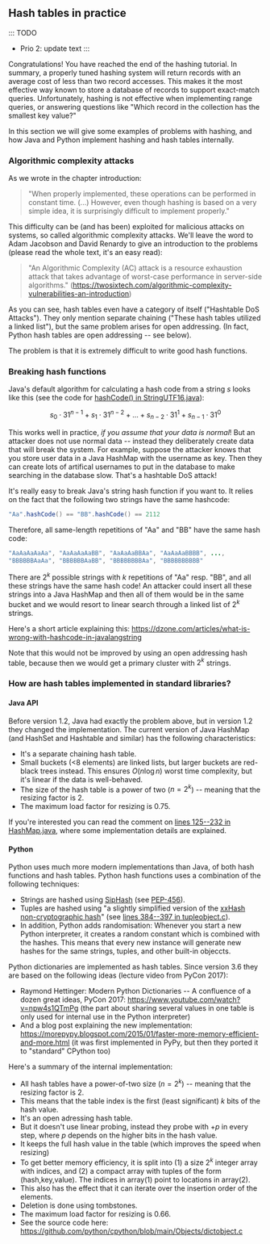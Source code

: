
## Hash tables in practice

::: TODO
- Prio 2: update text
:::

Congratulations! You have reached the end of the hashing tutorial. In
summary, a properly tuned hashing system will return records with an
average cost of less than two record accesses. This makes it the most
effective way known to store a database of records to support
exact-match queries. Unfortunately, hashing is not effective when
implementing range queries, or answering questions like "Which record
in the collection has the smallest key value?"

In this section we will give some examples of problems with hashing, and how Java
and Python implement hashing and hash tables internally.

### Algorithmic complexity attacks

As we wrote in the chapter introduction:

> "When properly implemented, these operations can be performed in
> constant time. (\...) However, even though hashing is based on a very
> simple idea, it is surprisingly difficult to implement properly."

This difficulty can be (and has been) exploited for malicious attacks on
systems, so called algorithmic complexity attacks. We'll leave the word
to Adam Jacobson and David Renardy to give an introduction to the
problems (please read the whole text, it's an easy read):

> "An Algorithmic Complexity (AC) attack is a resource exhaustion attack
> that takes advantage of worst-case performance in server-side algorithms."
> (<https://twosixtech.com/algorithmic-complexity-vulnerabilities-an-introduction>)

As you can see, hash tables even have a category of itself ("Hashtable
DoS Attacks"). They only mention separate chaining ("These hash tables
utilized a linked list"), but the same problem arises for open
addressing. (In fact, Python hash tables are open addressing -- see
below).

The problem is that it is extremely difficult to write good hash
functions.

### Breaking hash functions

Java's default algorithm for calculating a hash code from a string $s$
looks like this
(see the code for [hashCode() in
StringUTF16.java](https://github.com/openjdk/jdk/blob/9f75d5ce500886b32175cc541939b7f0eee190ca/src/java.base/share/classes/java/lang/StringUTF16.java#L414-L420)):

$$ s_0\cdot 31^{n-1} + s_1\cdot 31^{n-2} + ... + s_{n-2}\cdot 31^1 + s_{n-1}\cdot 31^0 $$

This works well in practice, *if you assume that your data is normal*!
But an attacker does not use normal data -- instead they deliberately
create data that will break the system. For example, suppose the
attacker knows that you store user data in a Java HashMap with the
username as key. Then they can create lots of artifical usernames to put
in the database to make searching in the database slow. That's a
hashtable DoS attack!

It's really easy to break Java's string hash function if you want to.
It relies on the fact that the following two strings have the same
hashcode:

```java
"Aa".hashCode() == "BB".hashCode() == 2112
```

Therefore, all same-length repetitions of "Aa" and "BB" have the
same hash code:

```java
"AaAaAaAaAa", "AaAaAaAaBB", "AaAaAaBBAa", "AaAaAaBBBB", ...,
"BBBBBBAaAa", "BBBBBBAaBB", "BBBBBBBBAa", "BBBBBBBBBB"
```

There are $2^k$ possible strings with $k$ repetitions of "Aa" resp.
"BB", and all these strings have the same hash code! An attacker could
insert all these strings into a Java HashMap and then all of them would
be in the same bucket and we would resort to linear search through a
linked list of $2^k$ strings.

Here's a short article explaining this:
<https://dzone.com/articles/what-is-wrong-with-hashcode-in-javalangstring>

Note that this would not be improved by using an open addressing hash
table, because then we would get a primary cluster with $2^k$ strings.

### How are hash tables implemented in standard libraries?

#### Java API

Before version 1.2, Java had exactly the problem above, but in version
1.2 they changed the implementation. The current version of Java HashMap
(and HashSet and Hashtable and similar) has the following
characteristics:

-   It's a separate chaining hash table.
-   Small buckets (\<8 elements) are linked lists, but larger buckets
    are red-black trees instead. This ensures $O(n \log n)$ worst time
    complexity, but it's linear if the data is well-behaved.
-   The size of the hash table is a power of two ($n=2^k$) -- meaning
    that the resizing factor is 2.
-   The maximum load factor for resizing is 0.75.

If you're interested you can read the comment on [lines 125--232 in
HashMap.java](https://github.com/openjdk/jdk/blob/9e831bccd2fc90681b32d1504eca753462afc6f6/src/java.base/share/classes/java/util/HashMap.java#L145-L233),
where some implementation details are explained.

#### Python

Python uses much more modern implementations than Java, of both hash
functions and hash tables. Python hash functions uses a combination of
the following techniques:

-   Strings are hashed using
    [SipHash](https://en.wikipedia.org/wiki/SipHash) (see
    [PEP-456](https://www.python.org/dev/peps/pep-0456)).
-   Tuples are hashed using "a slightly simplified version of the
    [xxHash non-cryptographic hash](http://cyan4973.github.io/xxHash/)"
    (see [lines 384--397 in
    tupleobject.c](https://github.com/python/cpython/blob/8f24b7dbcbd83311dad510863d8cb41f0e91b464/Objects/tupleobject.c#L384-L397)).
-   In addition, Python adds randomisation: Whenever you start a new
    Python interpreter, it creates a random constant which is combined
    with the hashes. This means that every new instance will generate
    new hashes for the same strings, tuples, and other built-in
    objeccts.

Python dictionaries are implemented as hash tables. Since version 3.6
they are based on the following ideas (lecture video from PyCon 2017):

-   Raymond Hettinger: Modern Python Dictionaries -- A confluence of a
    dozen great ideas, PyCon 2017:
    <https://www.youtube.com/watch?v=npw4s1QTmPg> (the part about
    sharing several values in one table is only used for internal use in
    the Python interpreter)
-   And a blog post explaining the new implementation:
    <https://morepypy.blogspot.com/2015/01/faster-more-memory-efficient-and-more.html>
    (it was first implemented in PyPy, but then they ported it to
    "standard" CPython too)

Here's a summary of the internal implementation:

-   All hash tables have a power-of-two size ($n=2^k$) -- meaning that
    the resizing factor is 2.
-   This means that the table index is the first (least significant) $k$
    bits of the hash value.
-   It's an open adressing hash table.
-   But it doesn't use linear probing, instead they probe with $+p$ in
    every step, where $p$ depends on the higher bits in the hash value.
-   It keeps the full hash value in the table (which improves the speed
    when resizing)
-   To get better memory efficiency, it is split into (1) a size $2^k$
    integer array with indices, and (2) a compact array with tuples of
    the form (hash,key,value). The indices in array(1) point to
    locations in array(2).
-   This also has the effect that it can iterate over the insertion
    order of the elements.
-   Deletion is done using tombstones.
-   The maximum load factor for resizing is 0.66.
-   See the source code here:
    <https://github.com/python/cpython/blob/main/Objects/dictobject.c>
